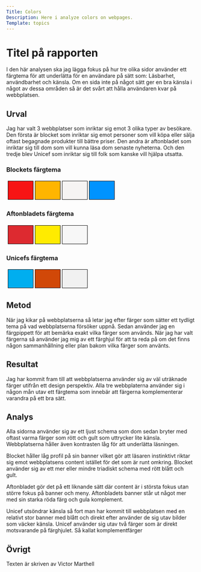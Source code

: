 ```yaml
---
Title: Colors
Description: Here i analyze colors on webpages.
Template: topics
---
```


Titel på rapporten
=======================

I den här analysen ska jag lägga fokus på hur tre olika sidor använder ett färgtema för att underlätta för en användare på sätt som: Läsbarhet, användbarhet och känsla. Om en sida inte på något sätt ger en bra känsla i något av dessa områden så är det svårt att hålla användaren kvar på webbplatsen.

Urval
-----------------------

Jag har valt 3 webbplatser som inriktar sig emot 3 olika typer av besökare. Den första är blocket som inriktar sig emot personer som vill köpa eller sälja oftast begagnade produkter till bättre priser.
Den andra är aftonbladet som inriktar sig till dom som vill kunna läsa dom senaste nyheterna. Och den tredje blev Unicef som inriktar sig till folk som kanske vill hjälpa utsatta.


### Blockets färgtema
<table style="border-spacing: 4px; border-collapse: separate">
<tr>
<td style="height: 50px; width: 50px; background-color: #F71414; border: 1px solid black">
<td style="height: 50px; width: 50px; background-color: #FFB500; border: 1px solid black">
<td style="height: 50px; width: 50px; background-color: #F6F4F3; border: 1px solid black">
<td style="height: 50px; width: 50px; background-color: #0093FF; border: 1px solid black">
</tr>
</table>

### Aftonbladets färgtema
<table style="border-spacing: 4px; border-collapse: separate">
<tr>
<td style="height: 50px; width: 50px; background-color: #DD2A30; border: 1px solid black">
<td style="height: 50px; width: 50px; background-color: #FFEB00; border: 1px solid black">
<td style="height: 50px; width: 50px; background-color: #F7F7F7; border: 1px solid black">
</tr>
</table>

### Unicefs färgtema
<table style="border-spacing: 4px; border-collapse: separate">
<tr>
<td style="height: 50px; width: 50px; background-color: #00AEEF; border: 1px solid black">
<td style="height: 50px; width: 50px; background-color: #D14808; border: 1px solid black">
<td style="height: 50px; width: 50px; background-color: #F1F1F1; border: 1px solid black">
</tr>
</table>

Metod
-----------------------

När jag kikar på webbplatserna så letar jag efter färger som sätter ett tydligt tema på vad webbplatserna försöker uppnå. Sedan använder jag en färgpippett för att bemärka exakt vilka färger som används. När jag har valt färgerna så använder jag mig av ett färghjul för att ta reda på om det finns någon sammanhållning eller plan bakom vilka färger som använts.


Resultat
-----------------------

Jag har kommit fram till att webbplatserna använder sig av väl uträknade färger utifrån ett design perspektiv. Alla tre webbplaterna använder sig i någon mån utav ett färgtema som innebär att färgerna komplementerar varandra på ett bra sätt.

Analys
-----------------------

Alla sidorna använder sig av ett ljust schema som dom sedan bryter med oftast varma färger som rött och gult som uttrycker lite känsla. Webbplatserna håller även kontrasten låg för att underlätta läsningen.

Blocket håller låg profil på sin banner vilket gör att läsaren instinktivt riktar sig emot webbplatsens content istället för det som är runt omkring. Blocket använder sig av ett mer eller mindre triadiskt schema med rött blått och gult.

Aftonbladet gör det på ett liknande sätt där content är i största fokus utan större fokus på banner och meny. Aftonbladets banner står ut något mer med sin starka röda färg och gula komplement.

Unicef utsöndrar känsla så fort man har kommit till webbplatsen med en relativt stor banner med blått och direkt efter använder de sig utav bilder som väcker känsla. Unicef använder sig utav två färger som är direkt motsvarande på färghjulet. Så kallat komplementfärger

Övrigt
-----------------------

Texten är skriven av Victor Marthell
